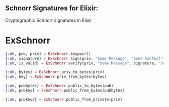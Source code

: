 
## Schnorr Signatures for Elixir:

Cryptographic Schnorr signatures in Elixir

# ExSchnorr

```elixir
{:ok, pub, priv} = ExSchnorr.keypair()
{:ok, signature} = ExSchnorr.sign(priv, "Some Message", "Some Context")
{:ok, is_valid} = ExSchnorr.verify(priv, "Some Message", signature, "Some Context")

{:ok, bytes} = ExSchnorr.priv_to_bytes(priv)
{:ok, key} = ExSchnorr.priv_from_bytes(bytes)

{:ok, pubbytes} = ExSchnorr.public_to_bytes(pub)
{:ok, pubkey} = ExSchnorr.public_from_bytes(pubbytes)

{:ok, pubkey2} = ExSchnorr.public_from_private(priv)
```
